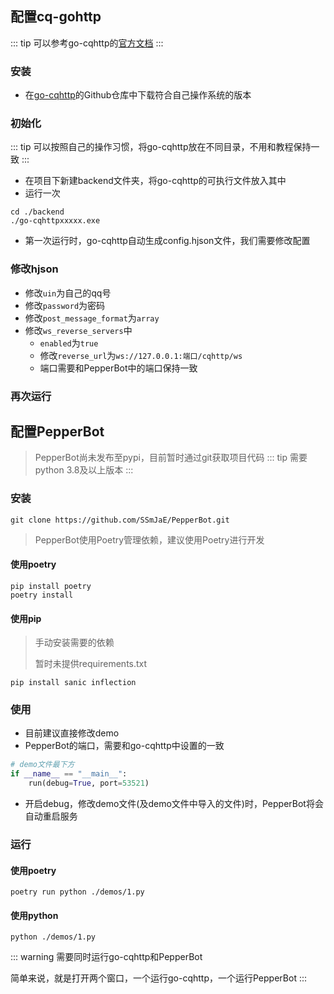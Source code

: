 ## 配置cq-gohttp
::: tip
可以参考go-cqhttp的[官方文档](https://docs.go-cqhttp.org/guide/quick_start.html#%E5%9F%BA%E7%A1%80%E6%95%99%E7%A8%8B)
:::
### 安装
- 在[go-cqhttp](https://github.com/Mrs4s/go-cqhttp/releases)的Github仓库中下载符合自己操作系统的版本

### 初始化
::: tip
可以按照自己的操作习惯，将go-cqhttp放在不同目录，不用和教程保持一致
:::
- 在项目下新建backend文件夹，将go-cqhttp的可执行文件放入其中
- 运行一次
```
cd ./backend
./go-cqhttpxxxxx.exe
```
- 第一次运行时，go-cqhttp自动生成config.hjson文件，我们需要修改配置
### 修改hjson
- 修改`uin`为自己的qq号
- 修改`password`为密码
- 修改`post_message_format`为`array`
- 修改`ws_reverse_servers`中
  - `enabled`为`true`
  - 修改`reverse_url`为`ws://127.0.0.1:端口/cqhttp/ws`
  - 端口需要和PepperBot中的端口保持一致
### 再次运行

## 配置PepperBot
> PepperBot尚未发布至pypi，目前暂时通过git获取项目代码
::: tip
需要python 3.8及以上版本
:::
### 安装

```
git clone https://github.com/SSmJaE/PepperBot.git
```
> PepperBot使用Poetry管理依赖，建议使用Poetry进行开发
#### 使用poetry
```
pip install poetry
poetry install
```
#### 使用pip
> 手动安装需要的依赖
> 
> 暂时未提供requirements.txt
```
pip install sanic inflection
```

### 使用
- 目前建议直接修改demo
- PepperBot的端口，需要和go-cqhttp中设置的一致
```py
# demo文件最下方
if __name__ == "__main__":
    run(debug=True, port=53521)
```
- 开启debug，修改demo文件(及demo文件中导入的文件)时，PepperBot将会自动重启服务

### 运行
#### 使用poetry
```
poetry run python ./demos/1.py
```
#### 使用python
```
python ./demos/1.py
```

::: warning
需要同时运行go-cqhttp和PepperBot

简单来说，就是打开两个窗口，一个运行go-cqhttp，一个运行PepperBot
:::